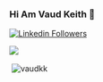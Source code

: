 ### Hi Am Vaud Keith 👋

[![Linkedin Followers](https://img.shields.io/badge/LinkedIn-blue?style=social&logo=linkedin)](https://www.linkedin.com/in/vaud-keith-326411102/)


![](https://github-profile-trophy.vercel.app/?username=vaudkk)

<p>&nbsp;<img align="center" src="https://github-readme-stats.vercel.app/api?username=vaudkk&show_icons=true&locale=en" alt="vaudkk" /></p>
